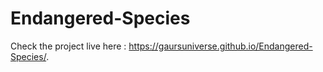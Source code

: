 # Endangered-Species
Check the project live here :
https://gaursuniverse.github.io/Endangered-Species/.
